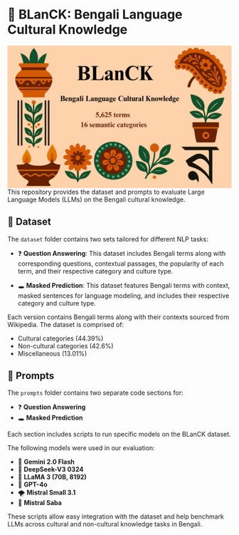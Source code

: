 # 🧠 BLanCK: Bengali Language Cultural Knowledge
<img align="center"  src="BLanCK-pic.png" alt="BLanCK">
This repository provides the dataset and prompts to evaluate Large Language Models (LLMs) on the Bengali cultural knowledge.

## 📂 Dataset

The `dataset` folder contains two sets tailored for different NLP tasks:

- ❓ **Question Answering**: This dataset includes Bengali terms along with corresponding questions, contextual passages, the popularity of each term, and their respective category and culture type.

- 🕳️ **Masked Prediction**: This dataset features Bengali terms with context, masked sentences for language modeling, and includes their respective category and culture type.

Each version contains Bengali terms along with their contexts sourced from Wikipedia. The dataset is comprised of:

- Cultural categories (44.39%)  
- Non-cultural categories (42.6%)  
- Miscellaneous (13.01%)

## 🧾 Prompts

The `prompts` folder contains two separate code sections for:

- ❓ **Question Answering**
- 🕳️ **Masked Prediction**

Each section includes scripts to run specific models on the BLanCK dataset.

The following models were used in our evaluation:

- 🔮 **Gemini 2.0 Flash**
- 🐋 **DeepSeek-V3 0324**
- 🦙 **LLaMA 3 (70B, 8192)**
- 🤖 **GPT-4o**
- 🌪️ **Mistral Small 3.1**
- 🐉 **Mistral Saba**

These scripts allow easy integration with the dataset and help benchmark LLMs across cultural and non-cultural knowledge tasks in Bengali.
